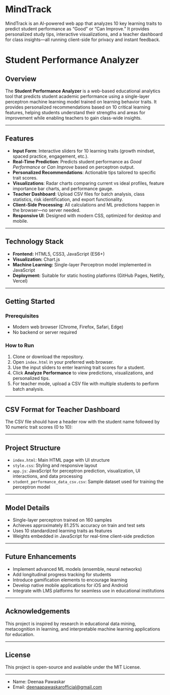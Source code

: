 # MindTrack
MindTrack is an AI-powered web app that analyzes 10 key learning traits to predict student performance as “Good” or “Can Improve.” It provides personalized study tips, interactive visualizations, and a teacher dashboard for class insights—all running client-side for privacy and instant feedback.

# Student Performance Analyzer

## Overview
The **Student Performance Analyzer** is a web-based educational analytics tool that predicts student academic performance using a single-layer perceptron machine learning model trained on learning behavior traits. It provides personalized recommendations based on 10 critical learning features, helping students understand their strengths and areas for improvement while enabling teachers to gain class-wide insights.

---

## Features

- **Input Form**: Interactive sliders for 10 learning traits (growth mindset, spaced practice, engagement, etc.).
- **Real-Time Prediction**: Predicts student performance as *Good Performance* or *Can Improve* based on perceptron output.
- **Personalized Recommendations**: Actionable tips tailored to specific trait scores.
- **Visualizations**: Radar charts comparing current vs ideal profiles, feature importance bar charts, and performance gauge.
- **Teacher Dashboard**: Upload CSV files for batch analysis, class statistics, risk identification, and export functionality.
- **Client-Side Processing**: All calculations and ML predictions happen in the browser—no server needed.
- **Responsive UI**: Designed with modern CSS, optimized for desktop and mobile.

---

## Technology Stack

- **Frontend:** HTML5, CSS3, JavaScript (ES6+)
- **Visualization:** Chart.js
- **Machine Learning:** Single-layer Perceptron model implemented in JavaScript
- **Deployment:** Suitable for static hosting platforms (GitHub Pages, Netlify, Vercel)

---

## Getting Started

### Prerequisites
- Modern web browser (Chrome, Firefox, Safari, Edge)
- No backend or server required

### How to Run
1. Clone or download the repository.
2. Open `index.html` in your preferred web browser.
3. Use the input sliders to enter learning trait scores for a student.
4. Click **Analyze Performance** to view predictions, visualizations, and personalized tips.
5. For teacher mode, upload a CSV file with multiple students to perform batch analysis.

---

## CSV Format for Teacher Dashboard

The CSV file should have a header row with the student name followed by 10 numeric trait scores (0 to 10):


---

## Project Structure

- `index.html`: Main HTML page with UI structure
- `style.css`: Styling and responsive layout
- `app.js`: JavaScript for perceptron prediction, visualization, UI interactions, and data processing
- `student_performance_data_csv.csv`: Sample dataset used for training the perceptron model

---

## Model Details

- Single-layer perceptron trained on 160 samples
- Achieves approximately 81.25% accuracy on train and test sets
- Uses 10 standardized learning traits as features
- Weights embedded in JavaScript for real-time client-side prediction

---

## Future Enhancements

- Implement advanced ML models (ensemble, neural networks)
- Add longitudinal progress tracking for students
- Introduce gamification elements to encourage learning
- Develop native mobile applications for iOS and Android
- Integrate with LMS platforms for seamless use in educational institutions

---

## Acknowledgements

This project is inspired by research in educational data mining, metacognition in learning, and interpretable machine learning applications for education.

---

## License

This project is open-source and available under the MIT License.

---


- Name: Deenaa Pawaskar 
- Email: deenaapawaskarofficial@gmail.com

